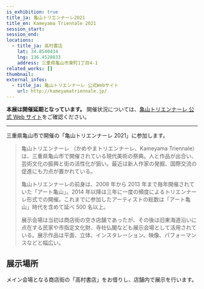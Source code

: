 ```yaml
---
is_exhibition: true
title_ja: 亀山トリエンナーレ2021
title_en: Kameyama Triennale 2021
session_start:
session_end:
locations:
  - title_ja: 高村書店
    lat: 34.8540434
    lng: 136.4528833
    address: 三重県亀山市東町1丁目4-1
related_works: []
thumbnail:
external_infos:
  - title_ja: 亀山トリエンナーレ 公式Webサイト
    url: http://kameyamatriennale.jp/
---
```


**本展は開催延期となっています。** 開催状況については、[亀山トリエンナーレ 公式 Web サイト](http://kameyamatriennale.jp/)をご確認ください。

---

三重県亀山市で開催の「亀山トリエンナーレ 2021」に参加します。

> 亀山トリエンナーレ （かめやまトリエンナーレ、Kameyama Triennale）は、三重県亀山市で開催されている現代美術の祭典。人と作品が出合い、芸術文化の振興と街の活性化が狙い。最近は新人作家の発掘、国際交流の促進にも力点が置かれている。
>
> 亀山トリエンナーレの前身は、2008 年から 2013 年まで毎年開催されていた「アート亀山」。2014 年以降は三年に一度の頻度によるトリエンナーレ形式での開催。これまでに参加したアーティストの総数は「アート亀山」時代を含めて延べ 500 名以上。
>
> 展示会場は当初は商店街の空き店舗であったが、その後は旧東海道沿いに点在する民家や市指定文化財、寺社仏閣なども展示会場として活用されている。展示作品は平面、立体、インスタレーション、映像、パフォーマンスなどと幅広い。

## 展示場所

メイン会場となる商店街の「高村書店」をお借りし、店舗内で展示を行います。
